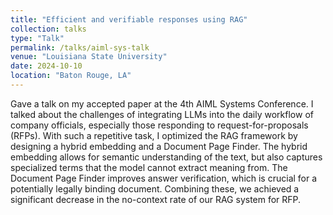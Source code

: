 ```yaml
---
title: "Efficient and verifiable responses using RAG"
collection: talks
type: "Talk"
permalink: /talks/aiml-sys-talk
venue: "Louisiana State University"
date: 2024-10-10
location: "Baton Rouge, LA"
---
```


Gave a talk on my accepted paper at the 4th AIML Systems Conference. I talked about the challenges of integrating LLMs into the daily workflow of company officials, especially those responding to request-for-proposals (RFPs). With such a repetitive task, I optimized the RAG framework by designing a hybrid embedding and a Document Page Finder. The hybrid embedding allows for semantic understanding of the text, but also captures specialized terms that the model cannot extract meaning from. The Document Page Finder improves answer verification, which is crucial for a potentially legally binding document. Combining these, we achieved a significant decrease in the no-context rate of our RAG system for RFP.